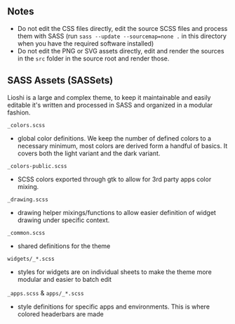 Notes
-------

* Do not edit the CSS files directly, edit the source SCSS files and process them with SASS (run 
  `sass --update --sourcemap=none .` in this directory when you have the required software installed)
* Do not edit the PNG or SVG assets directly, edit and render the sources in the `src` folder in the source root and render those.

## SASS Assets (SASSets)

Lioshi is a large and complex theme, to keep it maintainable and easily editable it's written and processed in SASS and organized in a modular fashion. 

`_colors.scss`
 - global color definitions. We keep the number of defined colors to a necessary minimum, most colors are derived form a handful of basics. It covers both the light variant and the dark variant.

`_colors-public.scss`
- SCSS colors exported through gtk to allow for 3rd party apps color mixing.

`_drawing.scss`
- drawing helper mixings/functions to allow easier definition of widget drawing under specific context.

`_common.scss`
- shared definitions for the theme

`widgets/_*.scss`
- styles for widgets are on individual sheets to make the theme more modular and easier to batch edit 

`_apps.scss` & `apps/_*.scss`
- style definitions for specific apps and environments. This is where colored headerbars are made
